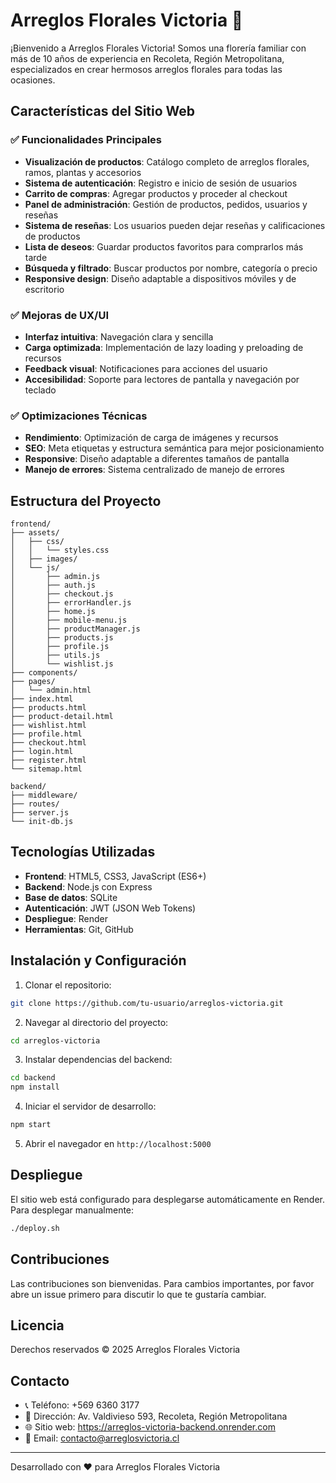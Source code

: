 # Arreglos Florales Victoria 🌹

¡Bienvenido a Arreglos Florales Victoria! Somos una florería familiar con más de 10 años de experiencia en Recoleta, Región Metropolitana, especializados en crear hermosos arreglos florales para todas las ocasiones.

## Características del Sitio Web

### ✅ Funcionalidades Principales

- **Visualización de productos**: Catálogo completo de arreglos florales, ramos, plantas y accesorios
- **Sistema de autenticación**: Registro e inicio de sesión de usuarios
- **Carrito de compras**: Agregar productos y proceder al checkout
- **Panel de administración**: Gestión de productos, pedidos, usuarios y reseñas
- **Sistema de reseñas**: Los usuarios pueden dejar reseñas y calificaciones de productos
- **Lista de deseos**: Guardar productos favoritos para comprarlos más tarde
- **Búsqueda y filtrado**: Buscar productos por nombre, categoría o precio
- **Responsive design**: Diseño adaptable a dispositivos móviles y de escritorio

### ✅ Mejoras de UX/UI

- **Interfaz intuitiva**: Navegación clara y sencilla
- **Carga optimizada**: Implementación de lazy loading y preloading de recursos
- **Feedback visual**: Notificaciones para acciones del usuario
- **Accesibilidad**: Soporte para lectores de pantalla y navegación por teclado

### ✅ Optimizaciones Técnicas

- **Rendimiento**: Optimización de carga de imágenes y recursos
- **SEO**: Meta etiquetas y estructura semántica para mejor posicionamiento
- **Responsive**: Diseño adaptable a diferentes tamaños de pantalla
- **Manejo de errores**: Sistema centralizado de manejo de errores

## Estructura del Proyecto

```
frontend/
├── assets/
│   ├── css/
│   │   └── styles.css
│   ├── images/
│   └── js/
│       ├── admin.js
│       ├── auth.js
│       ├── checkout.js
│       ├── errorHandler.js
│       ├── home.js
│       ├── mobile-menu.js
│       ├── productManager.js
│       ├── products.js
│       ├── profile.js
│       ├── utils.js
│       └── wishlist.js
├── components/
├── pages/
│   └── admin.html
├── index.html
├── products.html
├── product-detail.html
├── wishlist.html
├── profile.html
├── checkout.html
├── login.html
├── register.html
└── sitemap.html

backend/
├── middleware/
├── routes/
├── server.js
└── init-db.js
```

## Tecnologías Utilizadas

- **Frontend**: HTML5, CSS3, JavaScript (ES6+)
- **Backend**: Node.js con Express
- **Base de datos**: SQLite
- **Autenticación**: JWT (JSON Web Tokens)
- **Despliegue**: Render
- **Herramientas**: Git, GitHub

## Instalación y Configuración

1. Clonar el repositorio:
```bash
git clone https://github.com/tu-usuario/arreglos-victoria.git
```

2. Navegar al directorio del proyecto:
```bash
cd arreglos-victoria
```

3. Instalar dependencias del backend:
```bash
cd backend
npm install
```

4. Iniciar el servidor de desarrollo:
```bash
npm start
```

5. Abrir el navegador en `http://localhost:5000`

## Despliegue

El sitio web está configurado para desplegarse automáticamente en Render. Para desplegar manualmente:

```bash
./deploy.sh
```

## Contribuciones

Las contribuciones son bienvenidas. Para cambios importantes, por favor abre un issue primero para discutir lo que te gustaría cambiar.

## Licencia

Derechos reservados © 2025 Arreglos Florales Victoria

## Contacto

- 📞 Teléfono: +569 6360 3177
- 📍 Dirección: Av. Valdivieso 593, Recoleta, Región Metropolitana
- 🌐 Sitio web: https://arreglos-victoria-backend.onrender.com
- 📧 Email: contacto@arreglosvictoria.cl

---

Desarrollado con ❤️ para Arreglos Florales Victoria